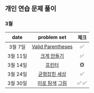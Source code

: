 ## 개인 연습 문제 풀이

### 3월
| date       | problem set          | 체크 |
| :----------: | :--------------------: | :----: |
|3월 7일| [Valid Parentheses](https://leetcode.com/problems/valid-parentheses/) | ✅ |
|3월 11일|[크게 만들기](https://www.acmicpc.net/problem/2812)| ✅ |
|3월 14일|[프린터](https://school.programmers.co.kr/learn/courses/30/lessons/42587)|❎|
|3월 24일|[균형잡힌 세상](https://www.acmicpc.net/problem/4949)| ✅ |
|3월 30일|[미로 탐색](https://www.acmicpc.net/problem/2178) [그림](https://www.acmicpc.net/problem/1926)| ✅  ✅ |
